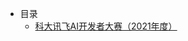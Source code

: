 - 目录
  - [科大讯飞AI开发者大赛（2021年度）](2021-%E7%A7%91%E5%A4%A7%E8%AE%AF%E9%A3%9EAI%E5%BC%80%E5%8F%91%E8%80%85%E5%A4%A7%E8%B5%9B/README.md)
